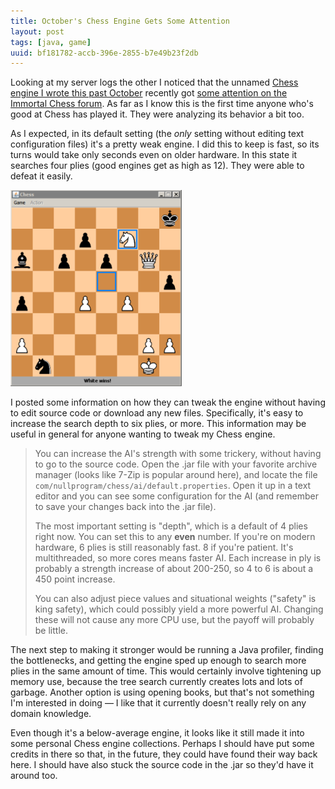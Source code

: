 ```yaml
---
title: October's Chess Engine Gets Some Attention
layout: post
tags: [java, game]
uuid: bf181782-accb-396e-2855-b7e49b23f2db
---
```


Looking at my server logs the other I noticed that the unnamed [Chess
engine I wrote this past October][prev] recently got [some attention on
the Immortal Chess forum][forum]. As far as I know this is the first
time anyone who's good at Chess has played it. They were analyzing its
behavior a bit too.

As I expected, in its default setting (the *only* setting without
editing text configuration files) it's a pretty weak engine. I did this
to keep is fast, so its turns would take only seconds even on older
hardware. In this state it searches four plies (good engines get as high
as 12). They were able to defeat it easily.

![](/img/chess/chess-defeat.png)

I posted some information on how they can tweak the engine without
having to edit source code or download any new files. Specifically, it's
easy to increase the search depth to six plies, or more. This
information may be useful in general for anyone wanting to tweak my
Chess engine.

> You can increase the AI's strength with some trickery, without having
> to go to the source code. Open the .jar file with your favorite
> archive manager (looks like 7-Zip is popular around here), and locate
> the file `com/nullprogram/chess/ai/default.properties`. Open it up in
> a text editor and you can see some configuration for the AI (and
> remember to save your changes back into the .jar file).
>
> The most important setting is "depth", which is a default of 4 plies
> right now. You can set this to any **even** number. If you're on
> modern hardware, 6 plies is still reasonably fast. 8 if you're
> patient. It's multithreaded, so more cores means faster AI. Each
> increase in ply is probably a strength increase of about 200-250, so 4
> to 6 is about a 450 point increase.
>
> You can also adjust piece values and situational weights ("safety" is
> king safety), which could possibly yield a more powerful AI. Changing
> these will not cause any more CPU use, but the payoff will probably be
> little.

The next step to making it stronger would be running a Java profiler,
finding the bottlenecks, and getting the engine sped up enough to search
more plies in the same amount of time. This would certainly involve
tightening up memory use, because the tree search currently creates lots
and lots of garbage. Another option is using opening books, but that's
not something I'm interested in doing — I like that it currently doesn't
really rely on any domain knowledge.

Even though it's a below-average engine, it looks like it still made it
into some personal Chess engine collections. Perhaps I should have put
some credits in there so that, in the future, they could have found
their way back here. I should have also stuck the source code in the
.jar so they'd have it around too.


[prev]: /blog/2010/10/17/
[forum]: http://immortalchess.net/forum/showthread.php?t=8845
